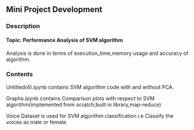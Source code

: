 <h2>Mini Project Development</h3>

<h3>Description</h3>

<h4>Topic: Performance Analysis of SVM algorithm</h4>
Analysis is done in terms of execution_time,memory usage and accuracy of algorithm.

<h3>Contents</h3>
<p>Untitled(4).ipynb contains SVM algorithm code with and without PCA.</p>
<p>Graphs.ipynb contains Comparison plots with respect to SVM algorithm(implemented from scratch,built in library,map-reduce)
<p>Voice Dataset is used for SVM algorithm classification i.e Classify the voices as male or female.
